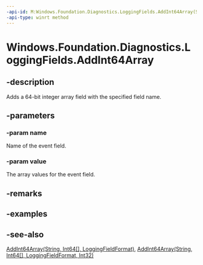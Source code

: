 ```yaml
---
-api-id: M:Windows.Foundation.Diagnostics.LoggingFields.AddInt64Array(System.String,System.Int64[])
-api-type: winrt method
---
```


<!-- Method syntax
public void AddInt64Array(System.String name, System.Int64[] value)
-->

# Windows.Foundation.Diagnostics.LoggingFields.AddInt64Array

## -description
Adds a 64-bit integer array field with the specified field name.

## -parameters
### -param name
Name of the event field.

### -param value
The array values for the event field.

## -remarks

## -examples

## -see-also
[AddInt64Array(String, Int64\[\], LoggingFieldFormat)](/uwp/api/windows.foundation.diagnostics.loggingfields.addint64array#windows-foundation-diagnostics-loggingfields-addint64array(system-string-system-int64()-windows-foundation-diagnostics-loggingfieldformat)), [AddInt64Array(String, Int64\[\], LoggingFieldFormat, Int32)](/uwp/api/windows.foundation.diagnostics.loggingfields.addint64array#windows-foundation-diagnostics-loggingfields-addint64array(system-string-system-int64()-windows-foundation-diagnostics-loggingfieldformat-system-int32))
